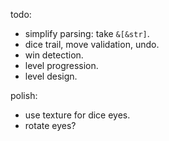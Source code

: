 todo:
- simplify parsing: take `&[&str]`.
- dice trail, move validation, undo.
- win detection.
- level progression.
- level design.


polish:
- use texture for dice eyes.
- rotate eyes?

